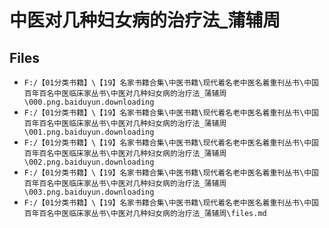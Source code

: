 # 中医对几种妇女病的治疗法_蒲辅周

## Files

- `F:/【01分类书籍】\【19】名家书籍合集\中医书籍\现代着名老中医名着重刊丛书\中国百年百名中医临床家丛书\中医对几种妇女病的治疗法_蒲辅周\000.png.baiduyun.downloading`
- `F:/【01分类书籍】\【19】名家书籍合集\中医书籍\现代着名老中医名着重刊丛书\中国百年百名中医临床家丛书\中医对几种妇女病的治疗法_蒲辅周\001.png.baiduyun.downloading`
- `F:/【01分类书籍】\【19】名家书籍合集\中医书籍\现代着名老中医名着重刊丛书\中国百年百名中医临床家丛书\中医对几种妇女病的治疗法_蒲辅周\002.png.baiduyun.downloading`
- `F:/【01分类书籍】\【19】名家书籍合集\中医书籍\现代着名老中医名着重刊丛书\中国百年百名中医临床家丛书\中医对几种妇女病的治疗法_蒲辅周\003.png.baiduyun.downloading`
- `F:/【01分类书籍】\【19】名家书籍合集\中医书籍\现代着名老中医名着重刊丛书\中国百年百名中医临床家丛书\中医对几种妇女病的治疗法_蒲辅周\files.md`
